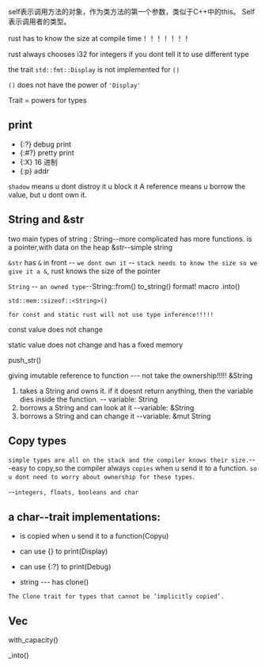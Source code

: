self表示调用方法的对象，作为类方法的第一个参数，类似于C++中的this。
Self表示调用者的类型。

rust has to know the size at compile time！！！！！！！

rust always chooses i32 for integers if you dont tell it to use different type

the trait `std::fmt::Display` is not implemented for `()`

`()` does not have the power of `'Display'`

Trait = powers for types
## print
 - {:?} debug print
- {:#?} pretty print
- {:X} 16 进制
- {:p} addr

`shadow` means u dont distroy it u block it
A reference means u borrow the value, but u dont own it.
## String and &str
two main types of string :
String--more complicated has more functions. is a pointer,with data on the heap
&str--simple string

``&str`` has ``&`` in front -- ``we dont own it`` -- ``stack needs to know the size so we give it a &``, rust knows the size of the pointer

``String`` -- ``an owned type``--String::from() to_string() format! macro .into()

``std::mem::sizeof::<String>()``

``for const and static rust will not use type inference!!!!!``

const value does not change 

static value does not change and has a fixed memory

push_str()

giving imutable reference to function --- not take the ownership!!!!! &String
1. takes a String and owns it. if it doesnt return anything, then the variable dies inside the function. -- variable: String
2. borrows a String and can look at it --variable: &String 
3. borrows a String and can change it --variable: &mut String

## Copy types 
``simple types are all on the stack and the compiler knows their size.``---easy to copy,so the compiler always ``copies`` when u send it to a function. ``so u dont need to worry about ownership for these types``.

--``integers, floats, booleans and char``

a char--trait implementations:
-----------------------------
- is copied when u send it to a function(Copyu)

- can use {} to print(Display)

- can use {:?} to print(Debug)

- string --- has clone()

``The Clone trait for types that cannot be ‘implicitly copied’.``

## Vec

with_capacity() 

_into()
